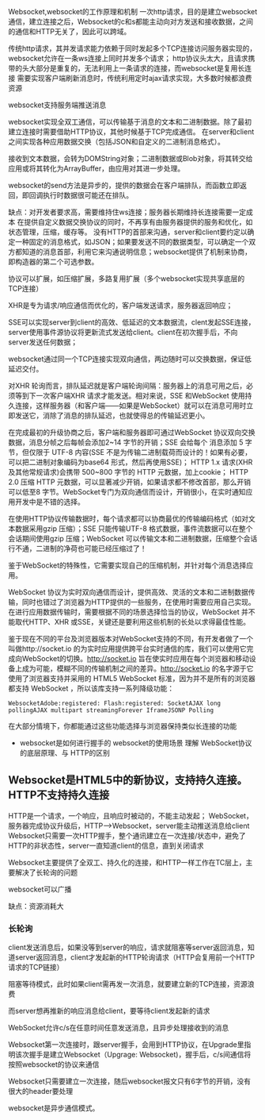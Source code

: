 
Websocket,websocket的工作原理和机制
一次http请求，目的是建立websocket通信，建立连接之后，Websocket的c和s都能主动向对方发送和接收数据，之间的通信和HTTP无关了，因此可以跨域。

传统http请求，其并发请求能力依赖于同时发起多个TCP连接访问服务器实现的，websocket允许在一条ws连接上同时并发多个请求；
http协议头太大，且请求携带的头大部分是重复的，无法利用上一条请求的连接，而websocket是复用长连接
需要实现客户端刷新消息时，传统利用定时ajax请求实现，大多数时候都浪费资源

websocket支持服务端推送消息

websocket实现全双工通信，可以传输基于消息的文本和二进制数据。除了最初建立连接时需要借助HTTP协议，其他时候基于TCP完成通信。
在server和client之间实现各种应用数据交换（包括JSON和自定义的二进制消息格式）。

接收到文本数据，会转为DOMString对象；二进制数据或Blob对象，将其转交给应用或将其转化为ArrayBuffer，由应用对其进一步处理。

websocket的send方法是异步的，提供的数据会在客户端排队，而函数立即返回，即回调执行时数据很可能还在排队。

缺点：对开发者要求高，需要维持住ws连接；服务器长期维持长连接需要一定成本
在提供自定义数据交换协议的同时，不再享有由服务器提供的服务和优化，如状态管理，压缩，缓存等。
没有HTTP的首部来沟通，server和client要约定以确定一种固定的消息格式，如JSON；如果要发送不同的数据类型，可以确定一个双方都知道的消息首部，利用它来沟通说明信息；websocket提供了机制来协商，即构造器的第二个可选参数。

协议可以扩展，如压缩扩展，多路复用扩展（多个websocket实现共享底层的TCP连接）

XHR是专为请求/响应通信而优化的，客户端发送请求，服务器返回响应；

SSE可以实现server到client的高效、低延迟的文本数据流，clent发起SSE连接，server使用事件源协议将更新流式发送给client。client在初次握手后，不向server发送任何数据；

websocket通过同一个TCP连接实现双向通信，两边随时可以交换数据，保证低延迟交付。

对XHR 轮询而言，排队延迟就是客户端轮询间隔：服务器上的消息可用之后，必须等到下一次客户端XHR 请求才能发送。相对来说，SSE 和WebSocket 使用持久连接，这样服务器（和客户端——如果是WebSocket）就可以在消息可用时立即发送它，消除了消息的排队延迟，也就使得总的传输延迟更小。

在完成最初的升级协商之后，客户端和服务器即可通过WebSocket 协议双向交换数据，消息分帧之后每帧会添加2~14 字节的开销；SSE 会给每个 消息添加 5 字节，但仅限于 UTF-8 内容(SSE 不是为传输二进制载荷而设计的！如果有必要，可以把二进制对象编码为base64 形式，然后再使用SSE)； HTTP 1.x 请求(XHR 及其他常规请求)会携带 500~800 字节的 HTTP 元数据，加上cookie； HTTP 2.0 压缩 HTTP 元数据，可以显著减少开销，如果请求都不修改首部，那么开销可以低至8 字节。WebSocket专门为双向通信而设计，开销很小，在实时通知应用开发中是不错的选择。

 在使用HTTP协议传输数据时，每个请求都可以协商最优的传输编码格式（如对文本数据采用gzip 压缩）；SSE 只能传输UTF-8 格式数据，事件流数据可以在整个会话期间使用gzip 压缩；WebSocket 可以传输文本和二进制数据，压缩整个会话行不通，二进制的净荷也可能已经压缩过了！

鉴于WebSocket的特殊性，它需要实现自己的压缩机制，并针对每个消息选择应用。

WebSocket 协议为实时双向通信而设计，提供高效、灵活的文本和二进制数据传输，同时也错过了浏览器为HTTP提供的一些服务，在使用时需要应用自己实现。在进行应用数据传输时，需要根据不同的场景选择恰当的协议，WebSocket 并不能取代HTTP、XHR 或SSE，关键还是要利用这些机制的长处以求得最佳性能。

 鉴于现在不同的平台及浏览器版本对WebSocket支持的不同，有开发者做了一个叫做http://socket.io 的为实时应用提供跨平台实时通信的库，我们可以使用它完成向WebSocket的切换。http://socket.io 旨在使实时应用在每个浏览器和移动设备上成为可能，模糊不同的传输机制之间的差异。http://socket.io 的名字源于它使用了浏览器支持并采用的 HTML5 WebSocket 标准，因为并不是所有的浏览器都支持 WebSocket ，所以该库支持一系列降级功能：

    WebsocketAdobe:registered: Flash:registered: SocketAJAX long pollingAJAX multipart streamingForever IframeJSONP Polling

在大部分情境下，你都能通过这些功能选择与浏览器保持类似长连接的功能

- websocket是如何进行握手的
websocket的使用场景
理解 WebSocket协议的底层原理、与 HTTP的区别

## Websocket是HTML5中的新协议，支持持久连接。HTTP不支持持久连接
HTTP是一个请求，一个响应，且响应时被动的，不能主动发起；
WebSocket，服务器完成协议升级后，HTTP-->Websocket，server能主动推送消息给client
Websocket只需要一次HTTP握手，整个通讯建立在一次连接/状态中，避免了HTTP的非状态性，server一直知道client的信息，直到关闭请求

Websocket主要提供了全双工、持久化的连接，和HTTP一样工作在TC层上，主要解决了长轮询的问题

websocket可以广播

缺点：资源消耗大

### 长轮询
client发送消息后，如果没等到server的响应，请求就阻塞等server返回消息，知道server返回消息，client才发起新的HTTP轮询请求（HTTP会复用前一个HTTP请求的TCP链接）

阻塞等待模式，此时如果client需再发一次消息，就要建立新的TCP连接，资源浪费

而server想再推新的响应消息给client，要等待client发起新的请求

WebSocket允许c/s在任意时间任意发送消息，且异步处理接收到的消息

Websocket第一次连接时，跟server握手，会用到HTTP协议，在Upgrade里指明该次握手是建立Websocket（Upgrage: Websocket)，握手后，c/s间通信将按照websocket的协议来通信

Websocket只需要建立一次连接，随后websocket报文只有6字节的开销，没有很大的header要处理

websocket是异步通信模式。